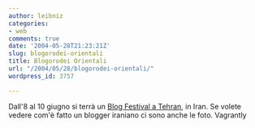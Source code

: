 ```yaml
---
author: leibniz
categories:
- web
comments: true
date: '2004-05-28T21:23:21Z'
slug: blogorodei-orientali
title: Blogorodei Orientali
url: "/2004/05/28/blogorodei-orientali/"
wordpress_id: 3757

---
```

Dall'8 al 10 giugno si terrà un [Blog Festival a Tehran](https://vagrantly.com/04/05/persian_weblog_festival_in_tehran.php), in Iran. Se volete vedere com'è fatto un blogger iraniano ci sono anche le foto.
Vagrantly
